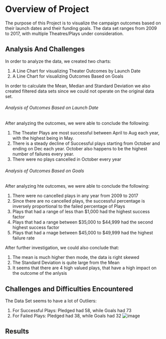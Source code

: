 # Overview of Project #
The purpose of this Project is to visualize the campaign outcomes based on their launch dates and their funding goals. The data set ranges from 2009 to 2017, with multiple Theatres/Plays under consideration. 


## Analysis And Challenges ##
In order to analyze the data, we created two charts:
1. A Line Chart for visualizing Theater Outcomes by Launch Date
2. A Line Chart for visualizing Outcomes Based on Goals

In order to calculate the Mean, Median and Standard Deviation we also created filtered data sets since we could not operate on the original data set. 
<br>

###### Analysis of Outcomes Based on Launch Date ######
After analyzing the outcomes, we were able to  conclude the following:
1. The Theater Plays are most successful between April to Aug each year, with the highest being in May.
2. There is a steady decline of Successful plays starting from October and ending on Dec each year. October also happens to be the highest number of failures every year.
3. There were no plays cancelled in October every year


###### Analysis of Outcomes Based on Goals ######
After analyzing hte outcomes, we were able to conclude the following: 
1. There were no cancelled plays in any year from 2009 to 2017
2. Since there are no cancelled plays, the successful percentage is inversely proportional to the failed percentage of Plays
3. Plays that had a range of less than $1,000 had the highest success factor
4. Plays that had a range between $35,000 to $44,999 had the second highest success factor
5. Plays that had a rnage between $45,000 to $49,999 had the highest failure rate

After further investigation, we could also conclude that:
1. The mean is much higher then mode, the data is right skewed
2. The Standard Deviation is quite large from the Mean
3. It seems that there are 4 high valued plays, that have a high impact on the outcome of the anlysis


## Challenges and Difficulties Encountered ##
The Data Set seems to have a lot of Outliers:
1. For Successful Plays: Pledged had 58, while Goals had 73
2. For Failed Plays: Pledged had 38, while Goals had 32
![image](https://user-images.githubusercontent.com/103079095/168201219-9bdc4c9e-cb84-4eb4-85c4-f0fc1c363d2c.png)

## Results ##

